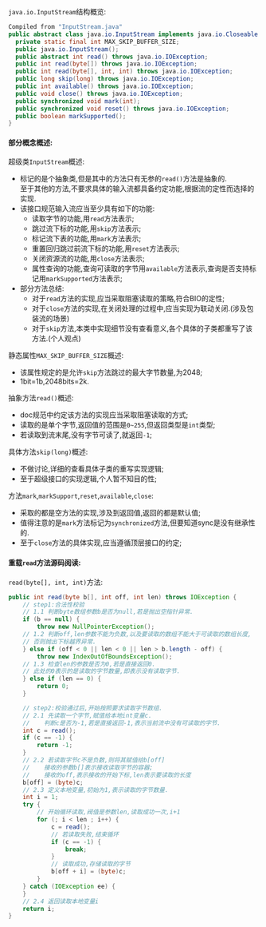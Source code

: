 `java.io.InputStream`结构概览:  
```java
Compiled from "InputStream.java"
public abstract class java.io.InputStream implements java.io.Closeable {
  private static final int MAX_SKIP_BUFFER_SIZE;
  public java.io.InputStream();
  public abstract int read() throws java.io.IOException;
  public int read(byte[]) throws java.io.IOException;
  public int read(byte[], int, int) throws java.io.IOException;
  public long skip(long) throws java.io.IOException;
  public int available() throws java.io.IOException;
  public void close() throws java.io.IOException;
  public synchronized void mark(int);
  public synchronized void reset() throws java.io.IOException;
  public boolean markSupported();
}
```  

#### 部分概念概述:  
超级类`InputStream`概述:  
- 标记的是个抽象类,但是其中的方法只有无参的`read()`方法是抽象的.  
  至于其他的方法,不要求具体的输入流都具备约定功能,根据流的定性而选择的实现.  
- 该接口规范输入流应当至少具有如下的功能:  
  - 读取字节的功能,用`read`方法表示;  
  - 跳过流下标的功能,用`skip`方法表示;  
  - 标记流下表的功能,用`mark`方法表示;  
  - 重置回归跳过前流下标的功能,用`reset`方法表示;  
  - 关闭资源流的功能,用`close`方法表示;  
  - 属性查询的功能,查询可读取的字节用`available`方法表示,查询是否支持标记用`markSupported`方法表示;  
- 部分方法总结:  
  - 对于`read`方法的实现,应当采取阻塞读取的策略,符合BIO的定性;  
  - 对于`close`方法的实现,在关闭处理的过程中,应当实现为联动关闭.(涉及包装流的场景)  
  - 对于`skip`方法,本类中实现细节没有查看意义,各个具体的子类都重写了该方法.(个人观点)  

静态属性`MAX_SKIP_BUFFER_SIZE`概述:  
- 该属性规定的是允许`skip`方法跳过的最大字节数量,为2048;  
- 1bit=1b,2048bits=2k.  

抽象方法`read()`概述:  
- doc规范中约定该方法的实现应当采取阻塞读取的方式;  
- 读取的是单个字节,返回值的范围是`0~255`,但返回类型是`int`类型;  
- 若读取到流末尾,没有字节可读了,就返回`-1`;  



具体方法`skip(long)`概述:
- 不做讨论,详细的查看具体子类的重写实现逻辑;  
- 至于超级接口的实现逻辑,个人暂不知目的性;  

方法`mark`,`markSupport`,`reset`,`available`,`close`:  
- 采取的都是空方法的实现,涉及到返回值,返回的都是默认值;  
- 值得注意的是`mark`方法标记为`synchronized`方法,但要知道sync是没有继承性的.  
- 至于`close`方法的具体实现,应当遵循顶层接口的约定;  

#### 重载`read`方法源码阅读:  
`read(byte[], int, int)`方法:  
```java
public int read(byte b[], int off, int len) throws IOException {
    // step1:合法性校验
    // 1.1 判断byte数组参数b是否为null,若是抛出空指针异常.
    if (b == null) {
        throw new NullPointerException();
    // 1.2 判断off,len参数不能为负数,以及要读取的数组不能大于可读取的数组长度,
    // 否则抛出下标越界异常.  
    } else if (off < 0 || len < 0 || len > b.length - off) {
        throw new IndexOutOfBoundsException();
    // 1.3 检查len的参数是否为0,若是直接返回0.
    // 此处的0表示的是读取的字节数量,即表示没有读取字节.  
    } else if (len == 0) {
        return 0;
    }

    // step2:校验通过后,开始按照要求读取字节数组.
    // 2.1 先读取一个字节,赋值给本地int变量c.
    //    判断c是否为-1,若是直接返回-1,表示当前流中没有可读取的字节.
    int c = read();
    if (c == -1) {
        return -1;
    }
    // 2.2 若读取字节c不是负数,则将其赋值给b[off]  
    //    接收的参数b[]表示接收读取字节的容器;
    //    接收的off,表示接收的开始下标,len表示要读取的长度
    b[off] = (byte)c;
    // 2.3 定义本地变量,初始为1,表示读取的字节数量.
    int i = 1;
    try {
        // 开始循环读取,阀值是参数len,读取成功一次,i+1
        for (; i < len ; i++) {
            c = read();
            // 若读取失败,结束循环
            if (c == -1) {
                break;
            }
            // 读取成功,存储读取的字节
            b[off + i] = (byte)c;
        }
    } catch (IOException ee) {
    }
    // 2.4 返回读取本地变量i
    return i;
}
```  
